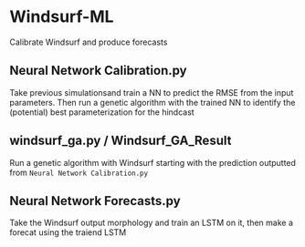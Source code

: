 # Windsurf-ML
Calibrate Windsurf and produce forecasts

## Neural Network Calibration.py
Take previous simulationsand train a NN to predict the RMSE from the input parameters. Then run a genetic algorithm with the trained NN to identify the (potential) best parameterization for the hindcast

## windsurf_ga.py / Windsurf_GA_Result
Run a genetic algorithm with Windsurf starting with the prediction outputted from `Neural Network Calibration.py`

## Neural Network Forecasts.py
Take the Windsurf output morphology and train an LSTM on it, then make a forecat using the traiend LSTM
